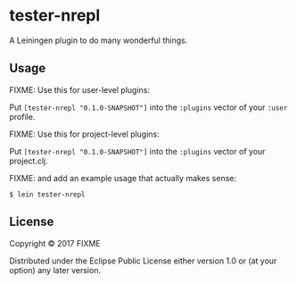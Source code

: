 # tester-nrepl

A Leiningen plugin to do many wonderful things.

## Usage

FIXME: Use this for user-level plugins:

Put `[tester-nrepl "0.1.0-SNAPSHOT"]` into the `:plugins` vector of your `:user`
profile.

FIXME: Use this for project-level plugins:

Put `[tester-nrepl "0.1.0-SNAPSHOT"]` into the `:plugins` vector of your project.clj.

FIXME: and add an example usage that actually makes sense:

    $ lein tester-nrepl

## License

Copyright © 2017 FIXME

Distributed under the Eclipse Public License either version 1.0 or (at
your option) any later version.

